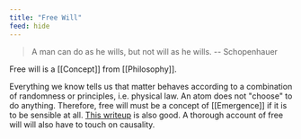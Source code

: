 ```yaml
---
title: "Free Will"
feed: hide
---
```


> A man can do as he wills, but not will as he wills.  -- Schopenhauer

Free will is a [[Concept]] from [[Philosophy]]. 

Everything we know tells us that matter behaves according to a combination of randomness or principles, i.e. physical law. An atom does not "choose" to do anything. Therefore, free will must be a concept of [[Emergence]] if it is to be sensible at all. [This writeup](https://www.hugomontenegro.com/blog/the-absurdity-of-free-will) is also good. A thorough account of free will will also have to touch on causality.